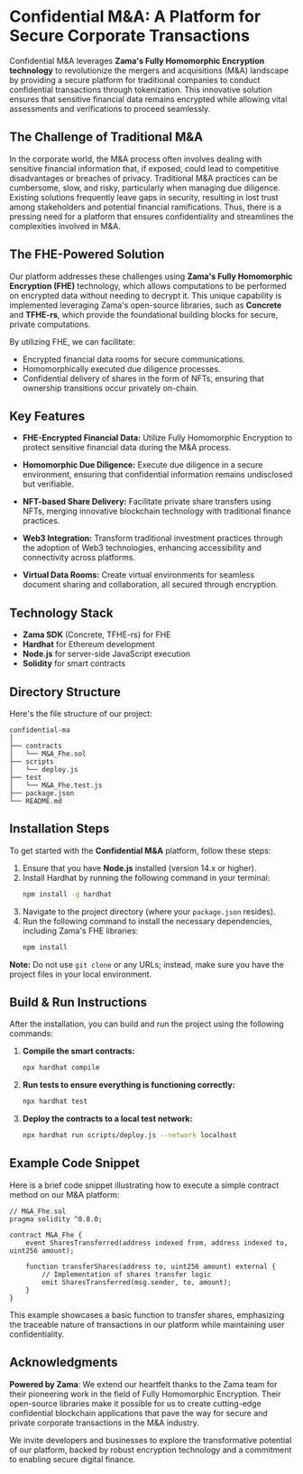 # Confidential M&A: A Platform for Secure Corporate Transactions

Confidential M&A leverages **Zama's Fully Homomorphic Encryption technology** to revolutionize the mergers and acquisitions (M&A) landscape by providing a secure platform for traditional companies to conduct confidential transactions through tokenization. This innovative solution ensures that sensitive financial data remains encrypted while allowing vital assessments and verifications to proceed seamlessly.

## The Challenge of Traditional M&A

In the corporate world, the M&A process often involves dealing with sensitive financial information that, if exposed, could lead to competitive disadvantages or breaches of privacy. Traditional M&A practices can be cumbersome, slow, and risky, particularly when managing due diligence. Existing solutions frequently leave gaps in security, resulting in lost trust among stakeholders and potential financial ramifications. Thus, there is a pressing need for a platform that ensures confidentiality and streamlines the complexities involved in M&A.

## The FHE-Powered Solution

Our platform addresses these challenges using **Zama's Fully Homomorphic Encryption (FHE)** technology, which allows computations to be performed on encrypted data without needing to decrypt it. This unique capability is implemented leveraging Zama's open-source libraries, such as **Concrete** and **TFHE-rs**, which provide the foundational building blocks for secure, private computations. 

By utilizing FHE, we can facilitate:

- Encrypted financial data rooms for secure communications.
- Homomorphically executed due diligence processes.
- Confidential delivery of shares in the form of NFTs, ensuring that ownership transitions occur privately on-chain.

## Key Features

- **FHE-Encrypted Financial Data:** Utilize Fully Homomorphic Encryption to protect sensitive financial data during the M&A process.
  
- **Homomorphic Due Diligence:** Execute due diligence in a secure environment, ensuring that confidential information remains undisclosed but verifiable.

- **NFT-based Share Delivery:** Facilitate private share transfers using NFTs, merging innovative blockchain technology with traditional finance practices.

- **Web3 Integration:** Transform traditional investment practices through the adoption of Web3 technologies, enhancing accessibility and connectivity across platforms.

- **Virtual Data Rooms:** Create virtual environments for seamless document sharing and collaboration, all secured through encryption.

## Technology Stack

- **Zama SDK** (Concrete, TFHE-rs) for FHE
- **Hardhat** for Ethereum development
- **Node.js** for server-side JavaScript execution
- **Solidity** for smart contracts

## Directory Structure

Here's the file structure of our project:

```
confidential-ma
│
├── contracts
│   └── M&A_Fhe.sol
├── scripts
│   └── deploy.js
├── test
│   └── M&A_Fhe.test.js
├── package.json
└── README.md
```

## Installation Steps

To get started with the **Confidential M&A** platform, follow these steps:

1. Ensure that you have **Node.js** installed (version 14.x or higher).
2. Install Hardhat by running the following command in your terminal:
   ```bash
   npm install -g hardhat
   ```
3. Navigate to the project directory (where your `package.json` resides).
4. Run the following command to install the necessary dependencies, including Zama's FHE libraries:
   ```bash
   npm install
   ```

**Note:** Do not use `git clone` or any URLs; instead, make sure you have the project files in your local environment.

## Build & Run Instructions

After the installation, you can build and run the project using the following commands:

1. **Compile the smart contracts:**
   ```bash
   npx hardhat compile
   ```

2. **Run tests to ensure everything is functioning correctly:**
   ```bash
   npx hardhat test
   ```

3. **Deploy the contracts to a local test network:**
   ```bash
   npx hardhat run scripts/deploy.js --network localhost
   ```

## Example Code Snippet

Here is a brief code snippet illustrating how to execute a simple contract method on our M&A platform:

```solidity
// M&A_Fhe.sol
pragma solidity ^0.8.0;

contract M&A_Fhe {
    event SharesTransferred(address indexed from, address indexed to, uint256 amount);

    function transferShares(address to, uint256 amount) external {
        // Implementation of shares transfer logic
        emit SharesTransferred(msg.sender, to, amount);
    }
}
```

This example showcases a basic function to transfer shares, emphasizing the traceable nature of transactions in our platform while maintaining user confidentiality.

## Acknowledgments 

**Powered by Zama**: We extend our heartfelt thanks to the Zama team for their pioneering work in the field of Fully Homomorphic Encryption. Their open-source libraries make it possible for us to create cutting-edge confidential blockchain applications that pave the way for secure and private corporate transactions in the M&A industry.

We invite developers and businesses to explore the transformative potential of our platform, backed by robust encryption technology and a commitment to enabling secure digital finance.
